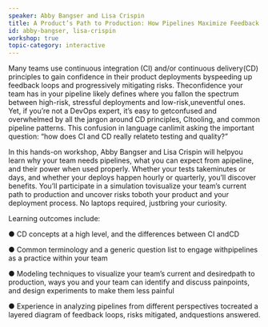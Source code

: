 ```yaml
---
speaker: Abby​ ​Bangser​ ​and​ ​Lisa​ ​Crispin
title: A​ ​Product’s​ ​Path​ ​to​ ​Production:​ ​How​ ​Pipelines​ ​Maximize​ ​Feedback​ ​and​ ​Minimize​ ​Risk
id: abby-bangser, lisa-crispin
workshop: true
topic-category: interactive
---
```


<!--<a href="http://www.slideshare.net/Kevlin/the-error-of-our-ways">[Slides]</a>-->

Many​ ​teams​ ​use​ ​continuous​ ​integration​ ​(CI)​ ​and/or​ ​continuous​ ​delivery​ ​(CD)​ ​principles​ ​to​ ​gain confidence​ ​in​ ​their​ ​product​ ​deployments​ ​by​ ​speeding​ ​up​ ​feedback​ ​loops​ ​and​ ​progressively mitigating​ ​risks.​ ​The​ ​confidence​ ​your​ ​team​ ​has​ ​in​ ​your​ ​pipeline​ ​likely​ ​defines​ ​where​ ​you​ ​fall​ ​on the​ ​spectrum​ ​between​ ​high-risk,​ ​stressful​ ​deployments​ ​and​ ​low-risk,​ ​uneventful​ ​ones.​ ​​ ​Yet,​ ​if you’re​ ​not​ ​a​ ​DevOps​ ​expert,​ ​it’s​ ​easy​ ​to​ ​get​ ​confused​ ​and​ ​overwhelmed​ ​by​ ​all​ ​the​ ​jargon​ ​around CD​ ​principles,​ ​CI​ ​tooling,​ ​and​ ​common​ ​pipeline​ ​patterns.​ ​This​ ​confusion​ ​in​ ​language​ ​can​ ​limit asking​ ​the​ ​important​ ​question:​ ​“how​ ​does​ ​CI​ ​and​ ​CD​ ​really​ ​relate​ ​to​ ​testing​ ​and​ ​quality?” 

In​ ​this​ ​hands-on​ ​workshop,​ ​Abby​ ​Bangser​ ​and​ ​Lisa​ ​Crispin​ ​will​ ​help​ ​you​ ​learn​ ​why​ ​your​ ​team needs​ ​pipelines,​ ​what​ ​you​ ​can​ ​expect​ ​from​ ​a​ ​pipeline,​ ​and​ ​their​ ​power​ ​when​ ​used​ ​properly. Whether​ ​your​ ​tests​ ​take​ ​minutes​ ​or​ ​days,​ ​and​ ​whether​ ​your​ ​deploys​ ​happen​ ​hourly​ ​or​ ​quarterly, you’ll​ ​discover​ ​benefits.​ ​You’ll​ ​participate​ ​in​ ​a​ ​simulation​ ​to​ ​visualize​ ​your​ ​team’s​ ​current​ ​path​ ​to production​ ​and​ ​uncover​ ​risks​ ​to​ ​both​ ​your​ ​product​ ​and​ ​your​ ​deployment​ ​process.​ ​No​ ​laptops required,​ ​just​ ​bring​ ​your​ ​curiosity. 

Learning​ ​outcomes​ ​include: 

● CD​ ​concepts​ ​at​ ​a​ ​high​ ​level,​ ​and​ ​the​ ​differences​ ​between​ ​CI​ ​and​ ​CD

● Common​ ​terminology​ ​and​ ​a​ ​generic​ ​question​ ​list​ ​to​ ​engage​ ​with​ ​pipelines​ ​as​ ​a​ ​practice within​ ​your​ ​team 

● Modeling​ ​techniques​ ​to​ ​visualize​ ​your​ ​team’s​ ​current​ ​and​ ​desired​ ​path​ ​to​ ​production, ways​ ​you​ ​and​ ​your​ ​team​ ​can​ ​identify​ ​and​ ​discuss​ ​pain​ ​points,​ ​and​ ​design​ ​experiments​ ​to make​ ​them​ ​less​ ​painful 

● Experience​ ​in​ ​analyzing​ ​pipelines​ ​from​ ​different​ ​perspectives​ ​to​ ​created​ ​a​ ​layered diagram​ ​of​ ​feedback​ ​loops,​ ​risks​ ​mitigated,​ ​and​ ​questions​ ​answered. 
